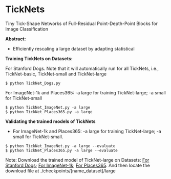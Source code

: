 # TickNets
Tiny Tick-Shape Networks of Full-Residual Point-Depth-Point Blocks for Image Classification

**Abstract:**

* Efficiently rescaling a large dataset by adapting statistical

**Training TickNets on Datasets:**

For Stanford Dogs. Note that it will automatically run for all TickNets, i.e., TickNet-basic, TickNet-small and TickNet-large
```
$ python TickNet_Dogs.py 
```
For ImageNet-1k and Places365: -a large for training TickNet-large; -a small for TickNet-small
```
$ python TickNet_ImageNet.py -a large
$ python TickNet_Places365.py -a large 
```
**Validating the trained models of TickNets**
* For ImageNet-1k and Places365: -a large for training TickNet-large; -a small for TickNet-small.
```
$ python TickNet_ImageNet.py -a large --evaluate
$ python TickNet_Places365.py -a large --evaluate
```
Note: Download the trained model of TickNet-large on Datasets: [For Stanford Dogs](https://pages.github.com/); [For ImageNet-1k](https://drive.google.com/file/d/1-4EusMzLuWzxPQUEKWo0n4iE0H59Qm37/view?usp=drive_link); [For Places365](https://pages.github.com/). And then locate the download file at ./checkpoints/[name_dataset]/large
